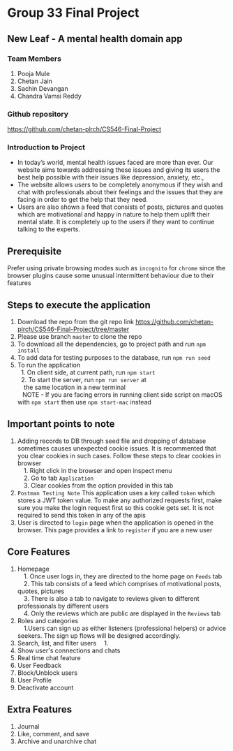# Group 33 Final Project
## New Leaf - A mental health domain app
### Team Members
1. Pooja Mule
2. Chetan Jain
3. Sachin Devangan
4. Chandra Vamsi Reddy

### Github repository
https://github.com/chetan-plrch/CS546-Final-Project

 ### Introduction to Project
 
 - In today’s world, mental health issues faced are more than ever. Our website aims towards addressing these issues and giving its users the best help possible with their issues like depression, anxiety, etc.,
 - The website allows users to be completely anonymous if they wish and chat with professionals about their feelings and the issues that they are facing in order to get the help that they need.
 - Users are also shown a feed that consists of posts, pictures and quotes which are motivational and happy in nature to help them uplift their mental state. It is completely up to the users if they want to continue talking to the experts.

## Prerequisite
Prefer using private browsing modes such as `incognito` for `chrome` since the browser plugins cause some unusual intermittent behaviour due to their features
## Steps to execute the application
1. Download the repo from the git repo link https://github.com/chetan-plrch/CS546-Final-Project/tree/master
2. Please use branch `master` to clone the repo
3. To download all the dependencies, go to project path and run
`npm install`
4. To add data for testing purposes to the database, run `npm run seed`
5. To run the application <br>
&nbsp;&nbsp;1. On client side, at current path, run `npm start`<br>
&nbsp;&nbsp;2. To start the server, run `npm run server` at</br> 
&emsp;the same location in a new terminal<br>
&ensp; NOTE - If you are facing errors in running client side script on macOS with `npm start` then use `npm start-mac` instead

## Important points to note
1. Adding records to DB through seed file and dropping of database sometimes causes unexpected cookie issues. It is recommented that you clear cookies in such cases. Follow these steps to clear cookies in browser<br>
&emsp;1. Right click in the browser and open inspect menu<br>
&emsp;2. Go to tab `Application`<br>
&emsp;3. Clear cookies from the option provided in this tab
2. `Postman Testing Note` This application uses a key called `token` which stores a JWT token value. To make any authorized requests first, make sure you make the login request first so this cookie gets set. It is not required to send this token in any of the apis
3. User is directed to `login` page when the application is opened in the browser. This page provides a link to `register` if you are a new user 

## Core Features
1. Homepage<br>
&emsp;1. Once user logs in, they are directed to the home page on `Feeds` tab<br>
&emsp;2. This tab consists of a feed which comprises of motivational posts, quotes, pictures<br>
&emsp;3. There is also a tab to navigate to reviews given to different professionals by different users<br>
&emsp;4. Only the reviews which are public are displayed in the `Reviews` tab
2. Roles and categories<br>
&emsp;1.Users can sign up as either listeners (professional helpers) or advice seekers. The sign up flows will be designed accordingly.
3. Search, list, and filter users
&emsp;1.
4. Show user's connections and chats
5. Real time chat feature
6. User Feedback
7. Block/Unblock users
8. User Profile
9. Deactivate account

## Extra Features
1. Journal
2. Like, comment, and save
3. Archive and unarchive chat



<!-- // Mention trigger message to enter  feedback


The workflow of the project involves several steps that users will follow when using the platform.

   - Login and Sign-up: When the user starts the React app, they will be taken to the login page. From there, they can either log in or sign up for a new account. If  it's their first time on the platform, they can move to the sign-up page by clicking the "Don't have an account? Register" link.

   - Sign-up page: On the sign-up page, users will be prompted to provide their personal information, such as their username, first name, last name, and email address. They will also be asked to choose a password. If they prefer to remain anonymous, they can select the "Stay Anonymous" checkbox.

   - Role selection: Users will be asked to select their role on the platform. They can either be a "Listener" or a "Seeker." A Seeker is a user who is seeking advice and guidance from a Listener, who is a professional with experience in a particular field.

   - Homepage: Once users have created an account and logged in, they will be taken to the homepage. The homepage features a feed section, which includes motivational posts, quotes, and images. Users can like, comment on, or save these posts. There is also a Reviews section where users can view ratings and optional descriptions of Listeners, which will help them find the most appropriate Listener for their needs.

   - Navigation: The homepage also includes a navigation bar that directs users to additional pages. These pages include "Listeners," "Connections," and "Feedback."

   - Profile: Users can access their profile page by clicking on their profile picture. On the profile page, they can edit all their personal information, including their anonymity preferences. They can also deactivate or permanently delete their account. Users can view blocked users and unblock them if desired.

   - Listeners: If the user is a Seeker, they can access the Listeners page to view a list of available professionals. By selecting a Listener, a chat pop-up window appears, allowing the user to send messages. The chat window includes options to block or archive conversations. Archived chats can be accessed by clicking "Show Archived Chats."

   - Connections: Users can view all the chats they have connected with from every page, making it easy to track their conversations with Listeners.

   - Feedback: Users can access the Feedbacks page to view their submitted feedback for Listeners. They can edit their feedback, including ratings and descriptions. Users can also choose to make their feedback public by selecting the "isPublic" checkbox. Public feedback appears on the homepage's Reviews section, visible to all users.

Overall, this workflow is designed to make it easy for users to find the right Listener for their needs and to facilitate productive conversations between Seekers and Listeners. -->

